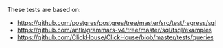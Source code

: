 These tests are based on:

- https://github.com/postgres/postgres/tree/master/src/test/regress/sql
- https://github.com/antlr/grammars-v4/tree/master/sql/tsql/examples
- https://github.com/ClickHouse/ClickHouse/blob/master/tests/queries
